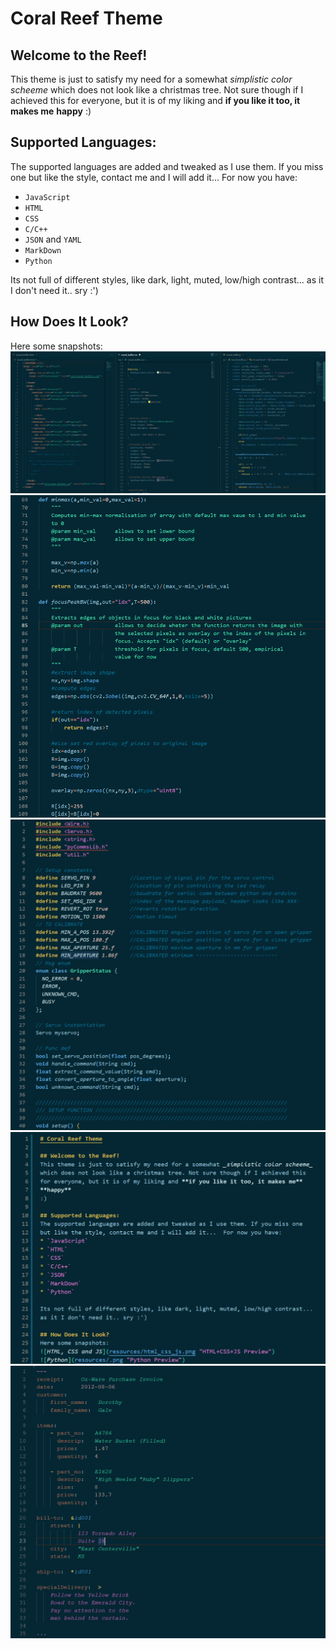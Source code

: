 # Coral Reef Theme

## Welcome to the Reef! 
This theme is just to satisfy my need for a somewhat _simplistic color scheeme_ 
which does not look like a christmas tree. Not sure though if I achieved this 
for everyone, but it is of my liking and **if you like it too, it makes me** 
**happy** 
:)

## Supported Languages:
The supported languages are added and tweaked as I use them. If you miss one 
but like the style, contact me and I will add it...  For now you have:
* `JavaScript`
* `HTML`
* `CSS`
* `C/C++`
* `JSON` and `YAML`
* `MarkDown`
* `Python`

Its not full of different styles, like dark, light, muted, low/high contrast... 
as it I don't need it.. sry :') 

## How Does It Look?
Here some snapshots:
![HTML, CSS and JS](resources/html_css_js.png "HTML+CSS+JS Preview")
![Python](resources/py.png "Python Preview")
![C/C++](resources/c_cpp.png "C/C++ Preview")
![Markdown](resources/md.png "Markdown Preview")
![YAML](resources/yaml.png "YAML Preview")
